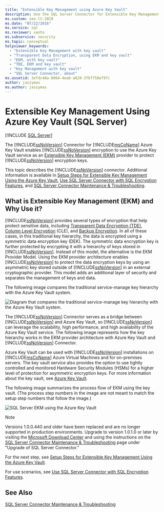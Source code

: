```yaml
---
title: "Extensible Key Management using Azure Key Vault"
description: Use the SQL Server Connector for Extensible Key Management with Azure Key Vault for SQL Server. 
ms.custom: seo-lt-2019
ms.date: "07/22/2016"
ms.service: sql
ms.reviewer: vanto
ms.subservice: security
ms.topic: conceptual
helpviewer_keywords: 
  - "Extensible Key Management with key vault"
  - "Transparent Data Encryption, using EKM and key vault"
  - "EKM, with key vault"
  - "TDE, EKM and key vault"
  - "Key Management with key vault"
  - "SQL Server Connector, about"
ms.assetid: 3efdc48a-8064-4ea6-a828-3fbf758ef97c
author: jaszymas
ms.author: jaszymas
---
```

# Extensible Key Management Using Azure Key Vault (SQL Server)
[!INCLUDE [SQL Server](../../../includes/applies-to-version/sqlserver.md)]

  The [!INCLUDE[ssNoVersion](../../../includes/ssnoversion-md.md)] Connector for [!INCLUDE[msCoName](../../../includes/msconame-md.md)] Azure Key Vault enables [!INCLUDE[ssNoVersion](../../../includes/ssnoversion-md.md)] encryption to use the Azure Key Vault service as an [Extensible Key Management &#40;EKM&#41;](../../../relational-databases/security/encryption/extensible-key-management-ekm.md) provider to protect [!INCLUDE[ssNoVersion](../../../includes/ssnoversion-md.md)] encryption keys.  
  
 This topic describes the [!INCLUDE[ssNoVersion](../../../includes/ssnoversion-md.md)] connector. Additional information is available in [Setup Steps for Extensible Key Management Using the Azure Key Vault](../../../relational-databases/security/encryption/setup-steps-for-extensible-key-management-using-the-azure-key-vault.md), [Use SQL Server Connector with SQL Encryption Features](../../../relational-databases/security/encryption/use-sql-server-connector-with-sql-encryption-features.md), and [SQL Server Connector Maintenance & Troubleshooting](../../../relational-databases/security/encryption/sql-server-connector-maintenance-troubleshooting.md).  
  
##  <a name="Uses"></a> What is Extensible Key Management (EKM) and Why Use it?  
 [!INCLUDE[ssNoVersion](../../../includes/ssnoversion-md.md)] provides several types of encryption that help protect sensitive data, including [Transparent Data Encryption &#40;TDE&#41;](../../../relational-databases/security/encryption/transparent-data-encryption.md), [Column Level Encryption](../../../t-sql/functions/cryptographic-functions-transact-sql.md) (CLE), and [Backup Encryption](../../../relational-databases/backup-restore/backup-encryption.md). In all of these cases, in this traditional key hierarchy, the data is encrypted using a symmetric data encryption key (DEK). The symmetric data encryption key is further protected by encrypting it with a hierarchy of keys stored in [!INCLUDE[ssNoVersion](../../../includes/ssnoversion-md.md)]. Instead of this model, the alternative is the EKM Provider Model. Using the EKM provider architecture enables [!INCLUDE[ssNoVersion](../../../includes/ssnoversion-md.md)] to protect the data encryption keys by using an asymmetric key stored outside of [!INCLUDE[ssNoVersion](../../../includes/ssnoversion-md.md)] in an external cryptographic provider. This model adds an additional layer of security and separates the management of keys and data.  
   
 The following image compares the traditional service-manage key hierarchy with the Azure Key Vault system.  
  
 ![Diagram that compares the traditional service-manage key hierarchy with the Azure Key Vault system.](../../../relational-databases/security/encryption/media/ekm-key-hierarchy-traditional.png "ekm-key-hierarchy-traditional")  
  
   
 The [!INCLUDE[ssNoVersion](../../../includes/ssnoversion-md.md)] Connector serves as a bridge between [!INCLUDE[ssNoVersion](../../../includes/ssnoversion-md.md)] and Azure Key Vault, so [!INCLUDE[ssNoVersion](../../../includes/ssnoversion-md.md)] can leverage the scalability, high performance, and high availability of the Azure Key Vault service. The following image represents how the key hierarchy works in the EKM provider architecture with Azure Key Vault and [!INCLUDE[ssNoVersion](../../../includes/ssnoversion-md.md)] Connector.  
  
  Azure Key Vault can be used with [!INCLUDE[ssNoVersion](../../../includes/ssnoversion-md.md)] installations on [!INCLUDE[msCoName](../../../includes/msconame-md.md)] Azure Virtual Machines and for on-premises servers. The key vault service also provides the option to use tightly controlled and monitored Hardware Security Modules (HSMs) for a higher level of protection for asymmetric encryption keys. For more information about the key vault, see [Azure Key Vault](/azure/key-vault/general/basic-concepts).  
  
 The following image summarizes the process flow of EKM using the key vault. (The process step numbers in the image are not meant to match the setup step numbers that follow the image.)  
  
 ![SQL Server EKM using the Azure Key Vault](../../../relational-databases/security/encryption/media/ekm-using-azure-key-vault.png "SQL Server EKM using the Azure Key Vault")  

> [!NOTE]  
>  Versions 1.0.0.440 and older have been replaced and are no longer supported in production environments. Upgrade to version 1.0.1.0 or later by visiting the [Microsoft Download Center](https://www.microsoft.com/download/details.aspx?id=45344) and using the instructions on the [SQL Server Connector Maintenance & Troubleshooting](../../../relational-databases/security/encryption/sql-server-connector-maintenance-troubleshooting.md) page under "Upgrade of SQL Server Connector."
  
 For the next step, see [Setup Steps for Extensible Key Management Using the Azure Key Vault](../../../relational-databases/security/encryption/setup-steps-for-extensible-key-management-using-the-azure-key-vault.md).  
  
 For use scenarios, see [Use SQL Server Connector with SQL Encryption Features](../../../relational-databases/security/encryption/use-sql-server-connector-with-sql-encryption-features.md).  
  
## See Also  
 [SQL Server Connector Maintenance & Troubleshooting](../../../relational-databases/security/encryption/sql-server-connector-maintenance-troubleshooting.md)  
  
